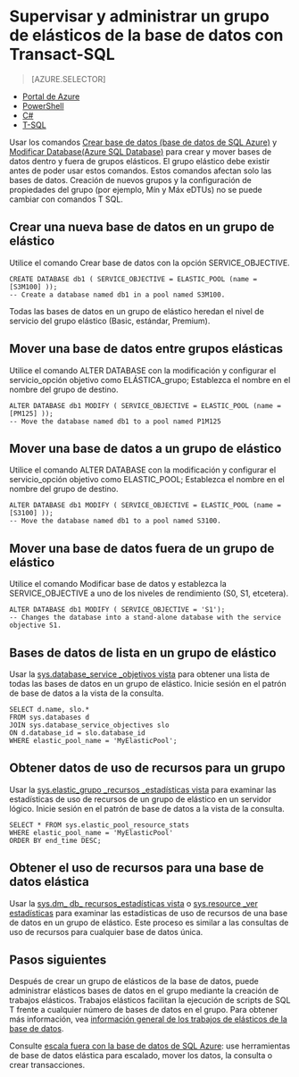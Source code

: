 <properties 
    pageTitle="Crear o mover una base de datos de SQL Azure a un grupo de elástico utilizando T SQL | Microsoft Azure" 
    description="Use T SQL para crear una base de datos de SQL Azure en un grupo de elástico. O T SQL para mover la datbase dentro y fuera de los grupos." 
    services="sql-database" 
    documentationCenter="" 
    authors="srinia" 
    manager="jhubbard" 
    editor=""/>

<tags
    ms.service="sql-database"
    ms.devlang="NA"
    ms.topic="article"
    ms.tgt_pltfrm="NA"
    ms.workload="data-management" 
    ms.date="05/27/2016"
    ms.author="srinia"/>

# <a name="monitor-and-manage-an-elastic-database-pool-with-transact-sql"></a>Supervisar y administrar un grupo de elásticos de la base de datos con Transact-SQL  

> [AZURE.SELECTOR]
- [Portal de Azure](sql-database-elastic-pool-manage-portal.md)
- [PowerShell](sql-database-elastic-pool-manage-powershell.md)
- [C#](sql-database-elastic-pool-manage-csharp.md)
- [T-SQL](sql-database-elastic-pool-manage-tsql.md)

Usar los comandos [Crear base de datos (base de datos de SQL Azure)](https://msdn.microsoft.com/library/dn268335.aspx) y [Modificar Database(Azure SQL Database)](https://msdn.microsoft.com/library/mt574871.aspx) para crear y mover bases de datos dentro y fuera de grupos elásticos. El grupo elástico debe existir antes de poder usar estos comandos. Estos comandos afectan solo las bases de datos. Creación de nuevos grupos y la configuración de propiedades del grupo (por ejemplo, Mín y Máx eDTUs) no se puede cambiar con comandos T SQL.

## <a name="create-a-new-database-in-an-elastic-pool"></a>Crear una nueva base de datos en un grupo de elástico
Utilice el comando Crear base de datos con la opción SERVICE_OBJECTIVE.   

    CREATE DATABASE db1 ( SERVICE_OBJECTIVE = ELASTIC_POOL (name = [S3M100] ));
    -- Create a database named db1 in a pool named S3M100.

Todas las bases de datos en un grupo de elástico heredan el nivel de servicio del grupo elástico (Basic, estándar, Premium). 


## <a name="move-a-database-between-elastic-pools"></a>Mover una base de datos entre grupos elásticas
Utilice el comando ALTER DATABASE con la modificación y configurar el servicio\_opción objetivo como ELÁSTICA\_grupo; Establezca el nombre en el nombre del grupo de destino.

    ALTER DATABASE db1 MODIFY ( SERVICE_OBJECTIVE = ELASTIC_POOL (name = [PM125] ));
    -- Move the database named db1 to a pool named P1M125  

## <a name="move-a-database-into-an-elastic-pool"></a>Mover una base de datos a un grupo de elástico 
Utilice el comando ALTER DATABASE con la modificación y configurar el servicio\_opción objetivo como ELASTIC_POOL; Establezca el nombre en el nombre del grupo de destino.

    ALTER DATABASE db1 MODIFY ( SERVICE_OBJECTIVE = ELASTIC_POOL (name = [S3100] ));
    -- Move the database named db1 to a pool named S3100.

## <a name="move-a-database-out-of-an-elastic-pool"></a>Mover una base de datos fuera de un grupo de elástico
Utilice el comando Modificar base de datos y establezca la SERVICE_OBJECTIVE a uno de los niveles de rendimiento (S0, S1, etcetera).

    ALTER DATABASE db1 MODIFY ( SERVICE_OBJECTIVE = 'S1');
    -- Changes the database into a stand-alone database with the service objective S1.

## <a name="list-databases-in-an-elastic-pool"></a>Bases de datos de lista en un grupo de elástico
Usar la [sys.database\_service \_objetivos vista](https://msdn.microsoft.com/library/mt712619) para obtener una lista de todas las bases de datos en un grupo de elástico. Inicie sesión en el patrón de base de datos a la vista de la consulta.

    SELECT d.name, slo.*  
    FROM sys.databases d 
    JOIN sys.database_service_objectives slo  
    ON d.database_id = slo.database_id
    WHERE elastic_pool_name = 'MyElasticPool'; 

## <a name="get-resource-usage-data-for-a-pool"></a>Obtener datos de uso de recursos para un grupo

Usar la [sys.elastic\_grupo \_recursos \_estadísticas vista](https://msdn.microsoft.com/library/mt280062.aspx) para examinar las estadísticas de uso de recursos de un grupo de elástico en un servidor lógico. Inicie sesión en el patrón de base de datos a la vista de la consulta.

    SELECT * FROM sys.elastic_pool_resource_stats 
    WHERE elastic_pool_name = 'MyElasticPool'
    ORDER BY end_time DESC;

## <a name="get-resource-usage-for-an-elastic-database"></a>Obtener el uso de recursos para una base de datos elástica

Usar la [sys.dm\_ db\_ recursos\_estadísticas vista](https://msdn.microsoft.com/library/dn800981.aspx) o [sys.resource \_ver estadísticas](https://msdn.microsoft.com/library/dn269979.aspx) para examinar las estadísticas de uso de recursos de una base de datos en un grupo de elástico. Este proceso es similar a las consultas de uso de recursos para cualquier base de datos única.

## <a name="next-steps"></a>Pasos siguientes

Después de crear un grupo de elásticos de la base de datos, puede administrar elásticos bases de datos en el grupo mediante la creación de trabajos elásticos. Trabajos elásticos facilitan la ejecución de scripts de SQL T frente a cualquier número de bases de datos en el grupo. Para obtener más información, vea [información general de los trabajos de elásticos de la base de datos](sql-database-elastic-jobs-overview.md). 

Consulte [escala fuera con la base de datos de SQL Azure](sql-database-elastic-scale-introduction.md): use herramientas de base de datos elástica para escalado, mover los datos, la consulta o crear transacciones.
